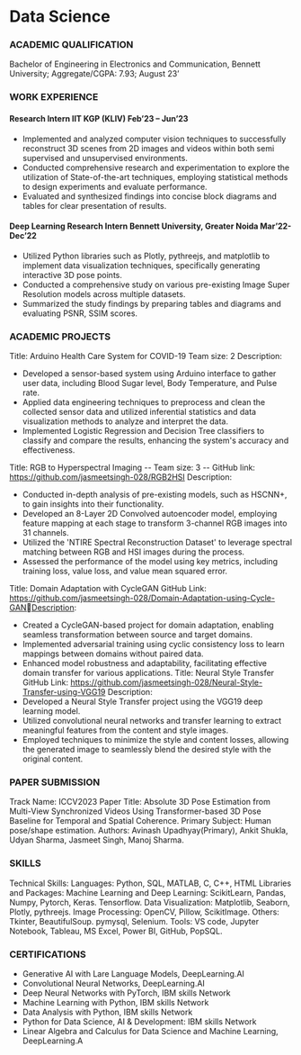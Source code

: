 # Data Science
### ACADEMIC QUALIFICATION 
Bachelor of Engineering in Electronics and Communication, Bennett University; Aggregate/CGPA: 7.93; 
August 23’ 
 
### WORK EXPERIENCE
#### Research Intern IIT KGP (KLIV) Feb’23 – Jun’23 
 
- Implemented and analyzed computer vision techniques to successfully reconstruct 3D scenes from 2D images 
and videos within both semi supervised and unsupervised environments. 
- Conducted comprehensive research and experimentation to explore the utilization of State-of-the-art 
techniques, employing statistical methods to design experiments and evaluate performance. 
- Evaluated and synthesized findings into concise block diagrams and tables for clear presentation of results. 
 
#### Deep Learning Research Intern Bennett University, Greater Noida Mar’22- Dec’22 
 
- Utilized Python libraries such as Plotly, pythreejs, and matplotlib to implement data visualization techniques, 
specifically generating interactive 3D pose points. 
- Conducted a comprehensive study on various pre-existing Image Super Resolution models across multiple 
datasets. 
- Summarized the study findings by preparing tables and diagrams and evaluating PSNR, SSIM scores. 

### ACADEMIC PROJECTS 
Title: Arduino Health Care System for COVID-19
Team size: 2
Description:
- Developed a sensor-based system using Arduino interface to gather user data, including Blood Sugar 
level, Body Temperature, and Pulse rate. 
- Applied data engineering techniques to preprocess and clean the collected sensor data and utilized 
inferential statistics and data visualization methods to analyze and interpret the data. 
- Implemented Logistic Regression and Decision Tree classifiers to classify and compare the results, 
enhancing the system's accuracy and effectiveness. 
 
Title: RGB to Hyperspectral Imaging 
-- Team size: 3 
-- GitHub link: https://github.com/jasmeetsingh-028/RGB2HSI
Description: 
- Conducted in-depth analysis of pre-existing models, such as HSCNN+, to gain insights into their 
functionality. 
- Developed an 8-Layer 2D Convolved autoencoder model, employing feature mapping at each stage to 
transform 3-channel RGB images into 31 channels. 
- Utilized the 'NTIRE Spectral Reconstruction Dataset' to leverage spectral matching between RGB and 
HSI images during the process. 
- Assessed the performance of the model using key metrics, including training loss, value loss, and value 
mean squared error. 
 
Title: Domain Adaptation with CycleGAN
GitHub Link: https://github.com/jasmeetsingh-028/Domain-Adaptation-using-Cycle-GANDescription:
- Created a CycleGAN-based project for domain adaptation, enabling seamless transformation between 
source and target domains. 
- Implemented adversarial training using cyclic consistency loss to learn mappings between domains 
without paired data. 
- Enhanced model robustness and adaptability, facilitating effective domain transfer for various 
applications.
Title: Neural Style Transfer 
GitHub Link: https://github.com/jasmeetsingh-028/Neural-Style-Transfer-using-VGG19
Description: 
- Developed a Neural Style Transfer project using the VGG19 deep learning model. 
- Utilized convolutional neural networks and transfer learning to extract meaningful features from the 
content and style images. 
- Employed techniques to minimize the style and content losses, allowing the generated image to 
seamlessly blend the desired style with the original content. 
 
### PAPER SUBMISSION 
Track Name: ICCV2023 
Paper Title: Absolute 3D Pose Estimation from Multi-View Synchronized Videos Using Transformer-based 3D 
Pose Baseline for Temporal and Spatial Coherence. 
Primary Subject: Human pose/shape estimation.
Authors: Avinash Upadhyay(Primary), Ankit Shukla, Udyan Sharma, Jasmeet Singh, Manoj Sharma. 
 
### SKILLS 
Technical Skills:
Languages: Python, SQL, MATLAB, C, C++, HTML 
Libraries and Packages: 
Machine Learning and Deep Learning: ScikitLearn, Pandas, Numpy, Pytorch, Keras. Tensorflow. 
Data Visualization: Matplotlib, Seaborn, Plotly, pythreejs. 
Image Processing: OpenCV, Pillow, ScikitImage. 
Others: Tkinter, BeautifulSoup. pymysql, Selenium. 
Tools: VS code, Jupyter Notebook, Tableau, MS Excel, Power BI, GitHub, PopSQL.
 
### CERTIFICATIONS 
- Generative AI with Lare Language Models, DeepLearning.AI 
- Convolutional Neural Networks, DeepLearning.AI
- Deep Neural Networks with PyTorch, IBM skills Network 
- Machine Learning with Python, IBM skills Network 
- Data Analysis with Python, IBM skills Network 
- Python for Data Science, AI & Development: IBM skills Network 
- Linear Algebra and Calculus for Data Science and Machine Learning, DeepLearning.A
